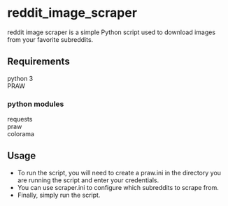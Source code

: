 # reddit_image_scraper

reddit image scraper is a simple Python script used to download images from your favorite subreddits.

## Requirements

python 3 <br/>
PRAW

### python modules
requests <br/>
praw <br/>
colorama 

## Usage
- To run the script, you will need to create a praw.ini in the directory you are running the script and enter your credentials. 
- You can use scraper.ini to configure which subreddits to scrape from.
- Finally, simply run the script.